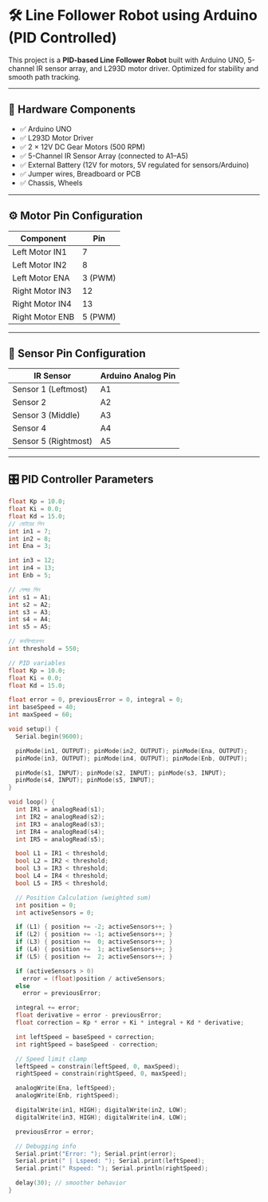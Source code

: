 # 🛠️ Line Follower Robot using Arduino (PID Controlled)

This project is a **PID-based Line Follower Robot** built with Arduino UNO, 5-channel IR sensor array, and L293D motor driver. Optimized for stability and smooth path tracking.

---

## 🚗 Hardware Components

- ✅ Arduino UNO
- ✅ L293D Motor Driver
- ✅ 2 × 12V DC Gear Motors (500 RPM)
- ✅ 5-Channel IR Sensor Array (connected to A1–A5)
- ✅ External Battery (12V for motors, 5V regulated for sensors/Arduino)
- ✅ Jumper wires, Breadboard or PCB
- ✅ Chassis, Wheels

---

## ⚙️ Motor Pin Configuration

| Component       | Pin |
|----------------|-----|
| Left Motor IN1 | 7   |
| Left Motor IN2 | 8   |
| Left Motor ENA | 3 (PWM) |
| Right Motor IN3| 12  |
| Right Motor IN4| 13  |
| Right Motor ENB| 5 (PWM) |

---

## 🔧 Sensor Pin Configuration

| IR Sensor | Arduino Analog Pin |
|----------|---------------------|
| Sensor 1 (Leftmost)  | A1 |
| Sensor 2             | A2 |
| Sensor 3 (Middle)    | A3 |
| Sensor 4             | A4 |
| Sensor 5 (Rightmost) | A5 |

---

## 🎛️ PID Controller Parameters

```cpp
float Kp = 10.0;
float Ki = 0.0;
float Kd = 15.0;
// মোটরের পিন
int in1 = 7;
int in2 = 8;
int Ena = 3;

int in3 = 12;
int in4 = 13;
int Enb = 5;

// সেন্সর পিন
int s1 = A1;
int s2 = A2;
int s3 = A3;
int s4 = A4;
int s5 = A5;

// কনফিগারেশন
int threshold = 550;

// PID variables
float Kp = 10.0;
float Ki = 0.0;
float Kd = 15.0;

float error = 0, previousError = 0, integral = 0;
int baseSpeed = 40;
int maxSpeed = 60;

void setup() {
  Serial.begin(9600);

  pinMode(in1, OUTPUT); pinMode(in2, OUTPUT); pinMode(Ena, OUTPUT);
  pinMode(in3, OUTPUT); pinMode(in4, OUTPUT); pinMode(Enb, OUTPUT);

  pinMode(s1, INPUT); pinMode(s2, INPUT); pinMode(s3, INPUT);
  pinMode(s4, INPUT); pinMode(s5, INPUT);
}

void loop() {
  int IR1 = analogRead(s1);
  int IR2 = analogRead(s2);
  int IR3 = analogRead(s3);
  int IR4 = analogRead(s4);
  int IR5 = analogRead(s5);

  bool L1 = IR1 < threshold;
  bool L2 = IR2 < threshold;
  bool L3 = IR3 < threshold;
  bool L4 = IR4 < threshold;
  bool L5 = IR5 < threshold;

  // Position Calculation (weighted sum)
  int position = 0;
  int activeSensors = 0;

  if (L1) { position += -2; activeSensors++; }
  if (L2) { position += -1; activeSensors++; }
  if (L3) { position +=  0; activeSensors++; }
  if (L4) { position +=  1; activeSensors++; }
  if (L5) { position +=  2; activeSensors++; }

  if (activeSensors > 0)
    error = (float)position / activeSensors;
  else
    error = previousError;

  integral += error;
  float derivative = error - previousError;
  float correction = Kp * error + Ki * integral + Kd * derivative;

  int leftSpeed = baseSpeed + correction;
  int rightSpeed = baseSpeed - correction;

  // Speed limit clamp
  leftSpeed = constrain(leftSpeed, 0, maxSpeed);
  rightSpeed = constrain(rightSpeed, 0, maxSpeed);

  analogWrite(Ena, leftSpeed);
  analogWrite(Enb, rightSpeed);

  digitalWrite(in1, HIGH); digitalWrite(in2, LOW);
  digitalWrite(in3, HIGH); digitalWrite(in4, LOW);

  previousError = error;

  // Debugging info
  Serial.print("Error: "); Serial.print(error);
  Serial.print(" | Lspeed: "); Serial.print(leftSpeed);
  Serial.print(" Rspeed: "); Serial.println(rightSpeed);

  delay(30); // smoother behavior
}
